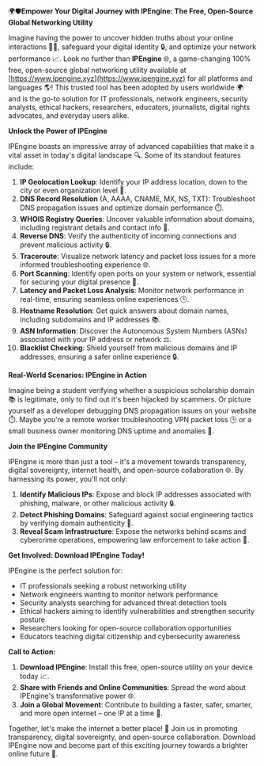 🌍🛡️**Empower Your Digital Journey with IPEngine: The Free, Open-Source Global Networking Utility**

Imagine having the power to uncover hidden truths about your online interactions 🕵️‍♀️, safeguard your digital identity 🔒, and optimize your network performance 📈. Look no further than **IPEngine** 🌐, a game-changing 100% free, open-source global networking utility available at [https://www.ipengine.xyz](https://www.ipengine.xyz) for all platforms and languages 🌎! This trusted tool has been adopted by users worldwide 🌍 and is the go-to solution for IT professionals, network engineers, security analysts, ethical hackers, researchers, educators, journalists, digital rights advocates, and everyday users alike.

**Unlock the Power of IPEngine**

IPEngine boasts an impressive array of advanced capabilities that make it a vital asset in today's digital landscape 🔍. Some of its standout features include:

1. **IP Geolocation Lookup**: Identify your IP address location, down to the city or even organization level 📍.
2. **DNS Record Resolution** (A, AAAA, CNAME, MX, NS, TXT): Troubleshoot DNS propagation issues and optimize domain performance ⏱️.
3. **WHOIS Registry Queries**: Uncover valuable information about domains, including registrant details and contact info 📝.
4. **Reverse DNS**: Verify the authenticity of incoming connections and prevent malicious activity 🔒.
5. **Traceroute**: Visualize network latency and packet loss issues for a more informed troubleshooting experience 🌐.
6. **Port Scanning**: Identify open ports on your system or network, essential for securing your digital presence 🔑.
7. **Latency and Packet Loss Analysis**: Monitor network performance in real-time, ensuring seamless online experiences 🕒.
8. **Hostname Resolution**: Get quick answers about domain names, including subdomains and IP addresses 📚.
9. **ASN Information**: Discover the Autonomous System Numbers (ASNs) associated with your IP address or network ⚖️.
10. **Blacklist Checking**: Shield yourself from malicious domains and IP addresses, ensuring a safer online experience 🔒.

**Real-World Scenarios: IPEngine in Action**

Imagine being a student verifying whether a suspicious scholarship domain 📚 is legitimate, only to find out it's been hijacked by scammers. Or picture yourself as a developer debugging DNS propagation issues on your website ⏱️. Maybe you're a remote worker troubleshooting VPN packet loss 🕒 or a small business owner monitoring DNS uptime and anomalies 💼.

**Join the IPEngine Community**

IPEngine is more than just a tool – it's a movement towards transparency, digital sovereignty, internet health, and open-source collaboration 🌐. By harnessing its power, you'll not only:

1. **Identify Malicious IPs**: Expose and block IP addresses associated with phishing, malware, or other malicious activity 🔒.
2. **Detect Phishing Domains**: Safeguard against social engineering tactics by verifying domain authenticity 📝.
3. **Reveal Scam Infrastructure**: Expose the networks behind scams and cybercrime operations, empowering law enforcement to take action 💼.

**Get Involved: Download IPEngine Today!**

IPEngine is the perfect solution for:

* IT professionals seeking a robust networking utility
* Network engineers wanting to monitor network performance
* Security analysts searching for advanced threat detection tools
* Ethical hackers aiming to identify vulnerabilities and strengthen security posture
* Researchers looking for open-source collaboration opportunities
* Educators teaching digital citizenship and cybersecurity awareness

**Call to Action:**

1. **Download IPEngine**: Install this free, open-source utility on your device today 📈.
2. **Share with Friends and Online Communities**: Spread the word about IPEngine's transformative power 🌐.
3. **Join a Global Movement**: Contribute to building a faster, safer, smarter, and more open internet – one IP at a time 🚀.

Together, let's make the internet a better place! 🤝 Join us in promoting transparency, digital sovereignty, and open-source collaboration. Download IPEngine now and become part of this exciting journey towards a brighter online future 🌟.